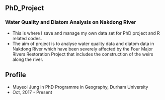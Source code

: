 ## PhD_Project

### Water Quality and Diatom Analysis on Nakdong River

* This is where I save and manage my own data set for PhD project and R related codes.
* The aim of project is to analyse water quality data and diatom data in Nakdong River which have been severely affected by the Four Major Rivers Restoration Project that includes the construction of the weirs along the river.


## Profile

* Muyeol Jung in PhD Programme in Geography, Durham University
* Oct, 2017 - Present

